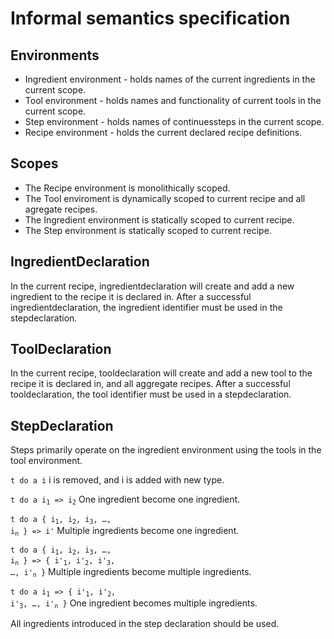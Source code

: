 # Informal semantics specification

## Environments

- Ingredient environment - holds names of the current ingredients in the current scope.
- Tool environment - holds names and functionality of current tools in the current scope.
- Step environment - holds names of continuessteps in the current scope.
- Recipe environment - holds the current declared recipe definitions.

## Scopes

- The Recipe environment is monolithically scoped.
- The Tool enviroment is dynamically scoped to current recipe and all agregate recipes.
- The Ingredient environment is statically scoped to current recipe.
- The Step environment is statically scoped to current recipe.

## IngredientDeclaration

In the current recipe, ingredientdeclaration will create and add a new ingredient to the recipe it is declared in.  After a successful ingredientdeclaration, the ingredient identifier must be used in the stepdeclaration.

## ToolDeclaration

In the current recipe, tooldeclaration will create and add a new tool to the recipe it is declared in, and all aggregate recipes.  After a successful tooldeclaration, the tool identifier must be used in a stepdeclaration.

## StepDeclaration

Steps primarily operate on the ingredient environment using the tools in the tool environment.

`t do a i`
i is removed, and i is added with new type.

<code>t do a i<sub>1</sub> => i<sub>2</sub></code>
One ingredient become one ingredient.

<code>t do a { i<sub>1</sub>, i<sub>2</sub>, i<sub>3</sub>, …, i<sub>n</sub> } => i'</code>
Multiple ingredients become one ingredient.

<code>t do a { i<sub>1</sub>, i<sub>2</sub>, i<sub>3</sub>, …, i<sub>n</sub> } => { i'<sub>1</sub>, i'<sub>2</sub>, i'<sub>3</sub>, …, i'<sub>n</sub> }</code>
Multiple ingredients become multiple ingredients.

<code>t do a i<sub>1</sub> => { i'<sub>1</sub>, i'<sub>2</sub>, i'<sub>3</sub>, …, i'<sub>n</sub> }</code>
One ingredient becomes multiple ingredients.

All ingredients introduced in the step declaration should be used.  
